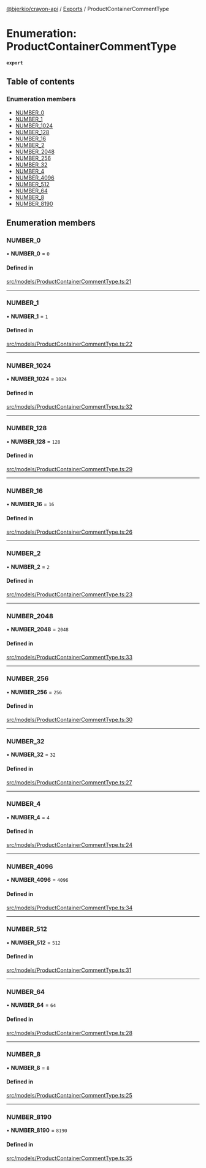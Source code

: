 [@bjerkio/crayon-api](../README.md) / [Exports](../modules.md) / ProductContainerCommentType

# Enumeration: ProductContainerCommentType

**`export`**

## Table of contents

### Enumeration members

- [NUMBER\_0](ProductContainerCommentType.md#number_0)
- [NUMBER\_1](ProductContainerCommentType.md#number_1)
- [NUMBER\_1024](ProductContainerCommentType.md#number_1024)
- [NUMBER\_128](ProductContainerCommentType.md#number_128)
- [NUMBER\_16](ProductContainerCommentType.md#number_16)
- [NUMBER\_2](ProductContainerCommentType.md#number_2)
- [NUMBER\_2048](ProductContainerCommentType.md#number_2048)
- [NUMBER\_256](ProductContainerCommentType.md#number_256)
- [NUMBER\_32](ProductContainerCommentType.md#number_32)
- [NUMBER\_4](ProductContainerCommentType.md#number_4)
- [NUMBER\_4096](ProductContainerCommentType.md#number_4096)
- [NUMBER\_512](ProductContainerCommentType.md#number_512)
- [NUMBER\_64](ProductContainerCommentType.md#number_64)
- [NUMBER\_8](ProductContainerCommentType.md#number_8)
- [NUMBER\_8190](ProductContainerCommentType.md#number_8190)

## Enumeration members

### NUMBER\_0

• **NUMBER\_0** = `0`

#### Defined in

[src/models/ProductContainerCommentType.ts:21](https://github.com/bjerkio/crayon-api-js/blob/22cd66d/src/models/ProductContainerCommentType.ts#L21)

___

### NUMBER\_1

• **NUMBER\_1** = `1`

#### Defined in

[src/models/ProductContainerCommentType.ts:22](https://github.com/bjerkio/crayon-api-js/blob/22cd66d/src/models/ProductContainerCommentType.ts#L22)

___

### NUMBER\_1024

• **NUMBER\_1024** = `1024`

#### Defined in

[src/models/ProductContainerCommentType.ts:32](https://github.com/bjerkio/crayon-api-js/blob/22cd66d/src/models/ProductContainerCommentType.ts#L32)

___

### NUMBER\_128

• **NUMBER\_128** = `128`

#### Defined in

[src/models/ProductContainerCommentType.ts:29](https://github.com/bjerkio/crayon-api-js/blob/22cd66d/src/models/ProductContainerCommentType.ts#L29)

___

### NUMBER\_16

• **NUMBER\_16** = `16`

#### Defined in

[src/models/ProductContainerCommentType.ts:26](https://github.com/bjerkio/crayon-api-js/blob/22cd66d/src/models/ProductContainerCommentType.ts#L26)

___

### NUMBER\_2

• **NUMBER\_2** = `2`

#### Defined in

[src/models/ProductContainerCommentType.ts:23](https://github.com/bjerkio/crayon-api-js/blob/22cd66d/src/models/ProductContainerCommentType.ts#L23)

___

### NUMBER\_2048

• **NUMBER\_2048** = `2048`

#### Defined in

[src/models/ProductContainerCommentType.ts:33](https://github.com/bjerkio/crayon-api-js/blob/22cd66d/src/models/ProductContainerCommentType.ts#L33)

___

### NUMBER\_256

• **NUMBER\_256** = `256`

#### Defined in

[src/models/ProductContainerCommentType.ts:30](https://github.com/bjerkio/crayon-api-js/blob/22cd66d/src/models/ProductContainerCommentType.ts#L30)

___

### NUMBER\_32

• **NUMBER\_32** = `32`

#### Defined in

[src/models/ProductContainerCommentType.ts:27](https://github.com/bjerkio/crayon-api-js/blob/22cd66d/src/models/ProductContainerCommentType.ts#L27)

___

### NUMBER\_4

• **NUMBER\_4** = `4`

#### Defined in

[src/models/ProductContainerCommentType.ts:24](https://github.com/bjerkio/crayon-api-js/blob/22cd66d/src/models/ProductContainerCommentType.ts#L24)

___

### NUMBER\_4096

• **NUMBER\_4096** = `4096`

#### Defined in

[src/models/ProductContainerCommentType.ts:34](https://github.com/bjerkio/crayon-api-js/blob/22cd66d/src/models/ProductContainerCommentType.ts#L34)

___

### NUMBER\_512

• **NUMBER\_512** = `512`

#### Defined in

[src/models/ProductContainerCommentType.ts:31](https://github.com/bjerkio/crayon-api-js/blob/22cd66d/src/models/ProductContainerCommentType.ts#L31)

___

### NUMBER\_64

• **NUMBER\_64** = `64`

#### Defined in

[src/models/ProductContainerCommentType.ts:28](https://github.com/bjerkio/crayon-api-js/blob/22cd66d/src/models/ProductContainerCommentType.ts#L28)

___

### NUMBER\_8

• **NUMBER\_8** = `8`

#### Defined in

[src/models/ProductContainerCommentType.ts:25](https://github.com/bjerkio/crayon-api-js/blob/22cd66d/src/models/ProductContainerCommentType.ts#L25)

___

### NUMBER\_8190

• **NUMBER\_8190** = `8190`

#### Defined in

[src/models/ProductContainerCommentType.ts:35](https://github.com/bjerkio/crayon-api-js/blob/22cd66d/src/models/ProductContainerCommentType.ts#L35)

